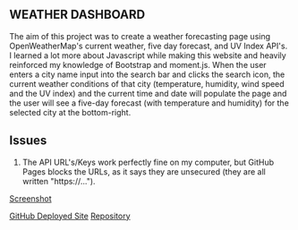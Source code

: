 ## WEATHER DASHBOARD

The aim of this project was to create a weather forecasting page using OpenWeatherMap's current weather, five day forecast, and UV Index API's. I learned a lot more about Javascript while making this website and heavily reinforced my knowledge of Bootstrap and moment.js. When the user enters a city name input into the search bar and clicks the search icon, the current weather conditions of that city (temperature, humidity, wind speed and the UV index) and the current time and date will populate the page and the user will see a five-day forecast (with temperature and humidity) for the selected city at the bottom-right.

## Issues

1. The API URL's/Keys work perfectly fine on my computer, but GitHub Pages blocks the URLs, as it says they are unsecured (they are all written "https://...").

[Screenshot](Assets\Screenshot.png)

[GitHub Deployed Site](https://lnoeltner1.github.io/API_Weather_Dashboard/)
[Repository](https://github.com/LNoeltner1/API_Weather_Dashboard)
